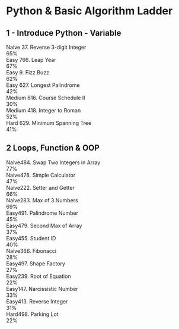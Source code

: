 # Python & Basic Algorithm Ladder
## 1 - Introduce Python - Variable 
Naive 37. Reverse 3-digit Integer\
65%\
Easy 766. Leap Year\
67%\
Easy 9. Fizz Buzz\
62%\
Easy 627. Longest Palindrome\
42%\
Medium 616. Course Schedule II\
30%\
Medium 418. Integer to Roman\
52%\
Hard 629. Minimum Spanning Tree\
41%

## 2 Loops, Function & OOP 
Naive484. Swap Two Integers in Array\
77%\
Naive478. Simple Calculator\
47%\
Naive222. Setter and Getter\
66%\
Naive283. Max of 3 Numbers\
69%\
Easy491. Palindrome Number\
45%\
Easy479. Second Max of Array\
37%\
Easy455. Student ID\
40%\
Naive366. Fibonacci\
28%\
Easy497. Shape Factory\
27%\
Easy239. Root of Equation\
22%\
Easy147. Narcissistic Number\
33%\
Easy413. Reverse Integer\
31%\
Hard498. Parking Lot\
22%
